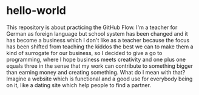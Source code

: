 # hello-world
This repository is about practicing the GitHub Flow.
I'm a teacher for German as foreign language but school system has been changed and it has become a business which I don't like as a teacher because the focus has been shifted from teaching the kiddos the best we can to make them a kind of surrogate for our business, so I decided to give a go to programming, where I hope business meets creativity and one plus one equals three in the sense that my work can contribute to something bigger than earning money and creating something. What do I mean with that? Imagine a website which is functional and a good use for everybody being on it, like a dating site which help people to find a partner.
